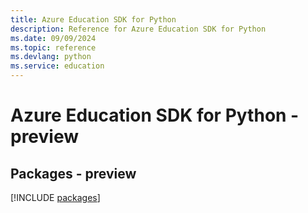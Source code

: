```yaml
---
title: Azure Education SDK for Python
description: Reference for Azure Education SDK for Python
ms.date: 09/09/2024
ms.topic: reference
ms.devlang: python
ms.service: education
---
```

# Azure Education SDK for Python - preview
## Packages - preview
[!INCLUDE [packages](education-index.md)]